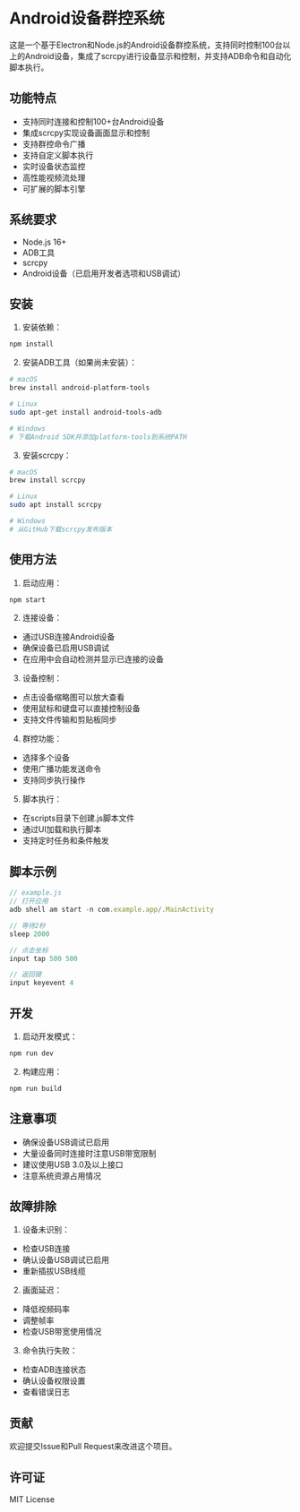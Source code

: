 # Android设备群控系统

这是一个基于Electron和Node.js的Android设备群控系统，支持同时控制100台以上的Android设备，集成了scrcpy进行设备显示和控制，并支持ADB命令和自动化脚本执行。

## 功能特点

- 支持同时连接和控制100+台Android设备
- 集成scrcpy实现设备画面显示和控制
- 支持群控命令广播
- 支持自定义脚本执行
- 实时设备状态监控
- 高性能视频流处理
- 可扩展的脚本引擎

## 系统要求

- Node.js 16+
- ADB工具
- scrcpy
- Android设备（已启用开发者选项和USB调试）

## 安装

1. 安装依赖：
```bash
npm install
```

2. 安装ADB工具（如果尚未安装）：
```bash
# macOS
brew install android-platform-tools

# Linux
sudo apt-get install android-tools-adb

# Windows
# 下载Android SDK并添加platform-tools到系统PATH
```

3. 安装scrcpy：
```bash
# macOS
brew install scrcpy

# Linux
sudo apt install scrcpy

# Windows
# 从GitHub下载scrcpy发布版本
```

## 使用方法

1. 启动应用：
```bash
npm start
```

2. 连接设备：
- 通过USB连接Android设备
- 确保设备已启用USB调试
- 在应用中会自动检测并显示已连接的设备

3. 设备控制：
- 点击设备缩略图可以放大查看
- 使用鼠标和键盘可以直接控制设备
- 支持文件传输和剪贴板同步

4. 群控功能：
- 选择多个设备
- 使用广播功能发送命令
- 支持同步执行操作

5. 脚本执行：
- 在scripts目录下创建.js脚本文件
- 通过UI加载和执行脚本
- 支持定时任务和条件触发

## 脚本示例

```javascript
// example.js
// 打开应用
adb shell am start -n com.example.app/.MainActivity

// 等待2秒
sleep 2000

// 点击坐标
input tap 500 500

// 返回键
input keyevent 4
```

## 开发

1. 启动开发模式：
```bash
npm run dev
```

2. 构建应用：
```bash
npm run build
```

## 注意事项

- 确保设备USB调试已启用
- 大量设备同时连接时注意USB带宽限制
- 建议使用USB 3.0及以上接口
- 注意系统资源占用情况

## 故障排除

1. 设备未识别：
- 检查USB连接
- 确认设备USB调试已启用
- 重新插拔USB线缆

2. 画面延迟：
- 降低视频码率
- 调整帧率
- 检查USB带宽使用情况

3. 命令执行失败：
- 检查ADB连接状态
- 确认设备权限设置
- 查看错误日志

## 贡献

欢迎提交Issue和Pull Request来改进这个项目。

## 许可证

MIT License 